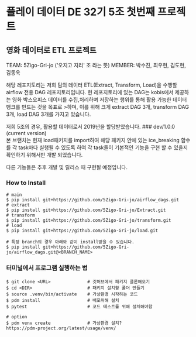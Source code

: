 # 플레이 데이터 DE 32기 5조 첫번째 프로젝트

## 영화 데이터로 ETL 프로젝트
TEAM: 5Zigo-Gri-jo ('오지고 지리' 조 라는 뜻)
MEMBER: 박수진, 최우현, 김도현, 김동욱

해당 레포지토리는 저희 팀의 데이터 ETL(Extract, Transform, Load)을 수행할 airflow 전용 DAG 레포지토리입니다.                                                                                                                        현 레포지토리에 있는 DAG는 kobis에서 제공하는 영화 박스오피스 데이터를 수집,처리하며 저장하는 행위를 통해 활용 가능한 데이터 뱅크를 만드는 것을 목표로 >하며, 이를 위해 크게 extract DAG 3개, transform DAG 3개, load DAG 3개를 가지고 있습니다.

저희 5조의 경우, 활용할 데이터로서 2019년을 할당받았습니다.
                                                                            ### dev/1.0.0 (current version)  
본 브랜치는 현재 load패키지를 import하여 해당 패키지 안에 있는 ice_breaking 함수를 각 task마다 실행될 수 있도록 하여 각 task들이 기본적인 기능을 구현 할 수 있을지 확인하기 위해서만 개발 되었습니다.

다른 기능들은 추후 개발 및 릴리스 때 구현될 예정입니다.

### How to Install
```
# main
$ pip install git+https://github.com/5Zigo-Gri-jo/airflow_dags.git
# extract
$ pip install git+https://github.com/5Zigo-Gri-jo/Extract.git
# transform
$ pip install git+https://github.com/5Zigo-Gri-jo/transform.git
# load
$ pip install git+https://github.com/5Zigo-Gri-jo/load.git

# 특정 branch의 경우 아래와 같이 install받을 수 있습니다.
$ pip install git+https://github.com/5Zigo-Gri-jo/airflow_dags.git@<BRANCH_NAME>
```

### 터미널에서 프로그램 실행하는 법
```
$ git clone <URL>              # 깃허브에서 패키지 클론해오기
$ cd <DIR>                     # 패키지 설치할 폴더 만들기
$ source .venv/bin/activate    # 가상환경 시작하는 코드
$ pdm install                  # 배포위해 설치
$ pytest                       # 코드 테스트를 위해 설치해야함

# option
$ pdm venv create              # 가상환경 설치?
https://pdm-project.org/latest/usage/venv/

